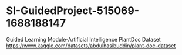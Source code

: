 # SI-GuidedProject-515069-1688188147
Guided Learning Module-Artificial Intelligence
PlantDoc Dataset
https://www.kaggle.com/datasets/abdulhasibuddin/plant-doc-dataset
